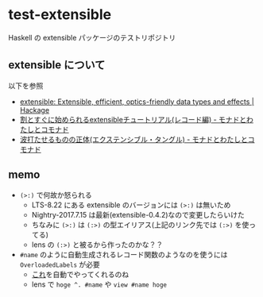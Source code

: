 # test-extensible

Haskell の extensible パッケージのテストリポジトリ

## extensible について

以下を参照

- [extensible: Extensible, efficient, optics-friendly data types and effects | Hackage](https://hackage.haskell.org/package/extensible)
- [割とすぐに始められるextensibleチュートリアル(レコード編) - モナドとわたしとコモナド](http://fumieval.hatenablog.com/entry/2016/10/10/000011)
- [波打たせるものの正体(エクステンシブル・タングル) - モナドとわたしとコモナド](http://fumieval.hatenablog.com/entry/2016/12/18/181540)

## memo

* `(>:)` で何故か怒られる
    * LTS-8.22 にある extensible のバージョンには `(>:)` は無いため
    * Nightry-2017.7.15 は最新(extensible-0.4.2)なので変更したらいけた
    * ちなみに `(>:)` は `(:>)` の型エイリアス(上記のリンク先では `(:>)` を使ってる)
    * lens の `(:>)` と被るから作ったのかな？？
* `#name` のように自動生成されるレコード関数のようなのを使うには `OverloadedLabels` が必要
    * [これ](http://d.hatena.ne.jp/kazu-yamamoto/20160114/1452735514)を自動でやってくれるのね
    * lens で `hoge ^. #name` や `view #name hoge`
